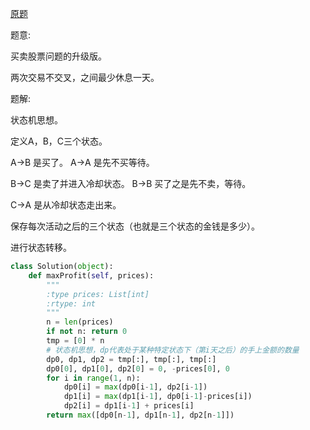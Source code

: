[原题](https://leetcode.com/problems/best-time-to-buy-and-sell-stock-with-cooldown/)

题意:

买卖股票问题的升级版。

两次交易不交叉，之间最少休息一天。


题解:

状态机思想。

定义A，B，C三个状态。

A->B 是买了。
A->A 是先不买等待。

B->C 是卖了并进入冷却状态。
B->B 买了之是先不卖，等待。

C->A 是从冷却状态走出来。


保存每次活动之后的三个状态（也就是三个状态的金钱是多少）。

进行状态转移。

```Python
class Solution(object):
    def maxProfit(self, prices):
        """
        :type prices: List[int]
        :rtype: int
        """
        n = len(prices)
        if not n: return 0
        tmp = [0] * n
        # 状态机思想，dp代表处于某种特定状态下（第i天之后）的手上金额的数量
        dp0, dp1, dp2 = tmp[:], tmp[:], tmp[:]
        dp0[0], dp1[0], dp2[0] = 0, -prices[0], 0
        for i in range(1, n):
            dp0[i] = max(dp0[i-1], dp2[i-1])
            dp1[i] = max(dp1[i-1], dp0[i-1]-prices[i])
            dp2[i] = dp1[i-1] + prices[i]
        return max([dp0[n-1], dp1[n-1], dp2[n-1]])
```
